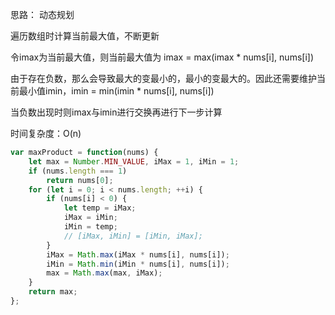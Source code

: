 
思路：
动态规划

遍历数组时计算当前最大值，不断更新

令imax为当前最大值，则当前最大值为 imax = max(imax * nums[i], nums[i])

由于存在负数，那么会导致最大的变最小的，最小的变最大的。因此还需要维护当前最小值imin，imin = min(imin * nums[i], nums[i])

当负数出现时则imax与imin进行交换再进行下一步计算

时间复杂度：O(n)


```js
var maxProduct = function(nums) {
    let max = Number.MIN_VALUE, iMax = 1, iMin = 1;
    if (nums.length === 1)
        return nums[0];
    for (let i = 0; i < nums.length; ++i) {
        if (nums[i] < 0) {
            let temp = iMax;
            iMax = iMin;
            iMin = temp;
            // [iMax, iMin] = [iMin, iMax];
        }
        iMax = Math.max(iMax * nums[i], nums[i]);
        iMin = Math.min(iMin * nums[i], nums[i]);
        max = Math.max(max, iMax);
    }
    return max;
};
```